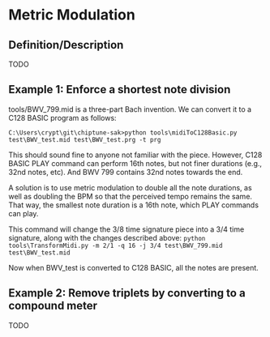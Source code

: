 # Metric Modulation

## Definition/Description

TODO

## Example 1: Enforce a shortest note division
tools/BWV_799.mid is a three-part Bach invention.  We can convert it to a C128 BASIC program as follows:

```C:\Users\crypt\git\chiptune-sak>python tools\midiToC128Basic.py test\BWV_test.mid test\BWV_test.prg -t prg```

This should sound fine to anyone not familiar with the piece.  However, C128 BASIC PLAY command can perform 16th notes, but not finer durations (e.g., 32nd notes, etc).  And BWV 799 contains 32nd notes towards the end.

A solution is to use metric modulation to double all the note durations, as well as doubling the BPM so that the perceived tempo remains the same.  That way, the smallest note duration is a 16th note, which PLAY commands can play.

This command will change the 3/8 time signature piece into a 3/4 time signature, along with the changes described above:
```python tools\TransformMidi.py -m 2/1 -q 16 -j 3/4 test\BWV_799.mid test\BWV_test.mid```

Now when BWV_test is converted to C128 BASIC, all the notes are present.

## Example 2: Remove triplets by converting to a compound meter

TODO
